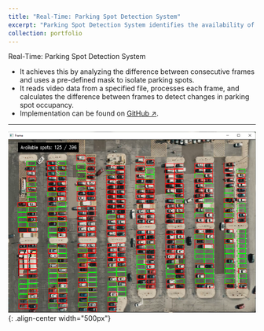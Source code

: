 ```yaml
---
title: "Real-Time: Parking Spot Detection System"
excerpt: "Parking Spot Detection System identifies the availability of parking spots in real-time. <br> <img src='/images/parking_spot_detection.png' width='600' style='margin-top: 15px;'>"
collection: portfolio
---
```


Real-Time: Parking Spot Detection System

- It achieves this by analyzing the difference between consecutive frames and uses a pre-defined mask to isolate parking spots.
- It reads video data from a specified file, processes each frame, and calculates the difference between frames to detect changes in parking spot occupancy.
- Implementation can be found on [GitHub ↗](https://github.com/Amann09/CV-Projects/tree/main/Parking%20Spot%20Detection).

-------

![parking_spot](/images/parking_spot_detection.png){: .align-center width="500px"}